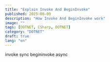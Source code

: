 ```yaml
---
title: "Explain Invoke And BeginInvoke"
published: 2025-08-09
description: "How Invoke And BeginInvoke work"
image: ""
tags: [DOTNET, CSharp, DOTNET]
category: "DOTNET"
draft: true
lang: "en"
---
```


invoke sync
begininvoke async
